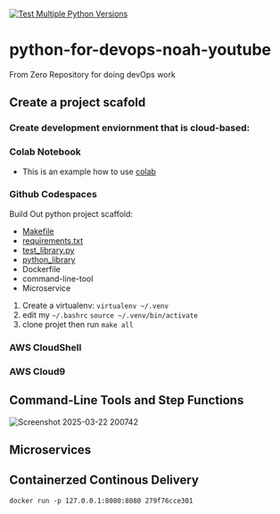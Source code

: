 [![Test Multiple Python Versions](https://github.com/DHARAJAK/python-for-devops-noah-youtube/actions/workflows/main.yml/badge.svg)](https://github.com/DHARAJAK/python-for-devops-noah-youtube/actions/workflows/main.yml)
# python-for-devops-noah-youtube
From Zero Repository for doing devOps work

## Create a project scafold 

### Create development enviornment that is cloud-based:

### Colab Notebook

* This is an example how to use [colab](https://colab.research.google.com/drive/1oCD4qbn8mR9nANlMIJON6cuW3ipLQaRG#scrollTo=EjtKOB5yE0l_)

### Github Codespaces

Build Out python project scaffold:

* [Makefile](https://github.com/DHARAJAK/python-for-devops-noah-youtube/blob/main/Makefile)
* [requirements.txt](https://github.com/DHARAJAK/python-for-devops-noah-youtube/blob/main/requirements.txt)
* [test_library.py](https://github.com/DHARAJAK/python-for-devops-noah-youtube/blob/main/test_devopslib.py)
* [python_library](https://github.com/DHARAJAK/python-for-devops-noah-youtube/tree/main/devopslib)
* Dockerfile
* command-line-tool
* Microservice

1. Create a virtualenv: `virtualenv ~/.venv`
2. edit my `~/.bashrc` `source ~/.venv/bin/activate`
3. clone projet then run `make all`

### AWS CloudShell
### AWS Cloud9

## Command-Line Tools and Step Functions
![Screenshot 2025-03-22 200742](https://github.com/user-attachments/assets/512cdfb0-aeb1-4810-aea9-7188b74979c7)


## Microservices

## Containerzed Continous Delivery


`docker run -p 127.0.0.1:8080:8080 279f76cce301`


